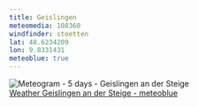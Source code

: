 ```yaml
---
title: Geislingen
meteomedia: 108360
windfinder: stoetten
lat: 48.6234209
lon: 9.8331431
meteoblue: true
---
```

<img src="//my.meteoblue.com/visimage/meteogram_web?look=KILOMETER_PER_HOUR%2CCELSIUS%2CMILLIMETER&apikey=5838a18e295d&temperature=C&windspeed=kmh&precipitationamount=mm&winddirection=3char&city=Geislingen+an+der+Steige&iso2=de&lat=48.624199&lon=9.827360&asl=426&tz=Europe%2FBerlin&lang=en&sig=7a2a92b0fc103b62790a5ca3db236573" srcset="//my.meteoblue.com/visimage/meteogram_web_hd?look=KILOMETER_PER_HOUR%2CCELSIUS%2CMILLIMETER&apikey=5838a18e295d&temperature=C&windspeed=kmh&precipitationamount=mm&winddirection=3char&city=Geislingen+an+der+Steige&iso2=de&lat=48.624199&lon=9.827360&asl=426&tz=Europe%2FBerlin&lang=en&sig=0ec7d59068f7ea86385ba9837d95bc14 1.4x" alt="Meteogram - 5 days - Geislingen an der Steige"><a href="https://www.meteoblue.com/en/weather/week/geislingen-an-der-steige_germany_2921653" target="_blank" style="display: block;">Weather Geislingen an der Steige - meteoblue</a>
